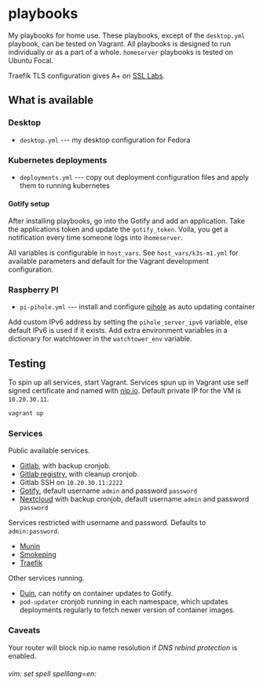 # playbooks

My playbooks for home use. These playbooks, except of the `desktop.yml` playbook, can be tested on Vagrant. All playbooks is designed to run individually or as a part of a whole. `homeserver` playbooks is tested on Ubuntu Focal.

Traefik TLS configuration gives A+ on [SSL Labs](https://www.ssllabs.com/ssltest/).

## What is available

### Desktop

* `desktop.yml` --- my desktop configuration for Fedora

### Kubernetes deployments

* `deployments.yml` --- copy out deployment configuration files and apply them to running kubernetes

#### Gotify setup

After installing playbooks, go into the Gotify and add an application. Take the applications token and update the `gotify_token`. Voila, you get a notification every time someone logs into i`homeserver`.

All variables is configurable in `host_vars`. See `host_vars/k3s-m1.yml` for available parameters and default for the Vagrant development configuration.

### Raspberry PI

* `pi-pihole.yml` --- install and configure [pihole](https://pi-hole.net/) as auto updating container

Add custom IPv6 address by setting the `pihole_server_ipv6` variable, else default IPv6 is used if it exists. Add extra environment variables in a dictionary for watchtower in the `watchtower_env` variable.

## Testing

To spin up all services, start Vagrant. Services spun up in Vagrant use self signed certificate and named with [nip.io](https://nip.io). Default private IP for the VM is `10.20.30.11`.

```bash
vagrant up
```

### Services

Public available services.

* [Gitlab](https://gitlab.10.20.30.11.nip.io), with backup cronjob.
* [Gitlab registry](https://registry.10.20.30.11.nip.io:5487/v2), with cleanup cronjob.
* Gitlab SSH on `10.20.30.11:2222`
* [Gotify](https://gotify.10.20.30.11.nip.io), default username `admin` and password `password`
* [Nextcloud](https://nextcloud.10.20.30.11.nip.io) with backup cronjob, default username `admin` and password `password`

Services restricted with username and password. Defaults to `admin:password`.

* [Munin](https://munin.10.20.30.11.nip.io)
* [Smokeping](https://smokeping.10.20.30.11.nip.io)
* [Traefik](https://traefik.10.20.30.11.nip.io)

Other services running.

* [Duin](https://github.com/crazy-max/diun/), can notify on container updates to Gotify.
* `pod-updater` cronjob running in each namespace, which updates deployments regularly to fetch newer version of container images.

### Caveats

Your router will block nip.io name resolution if _DNS rebind protection_ is enabled.

###### vim: set spell spelllang=en:
